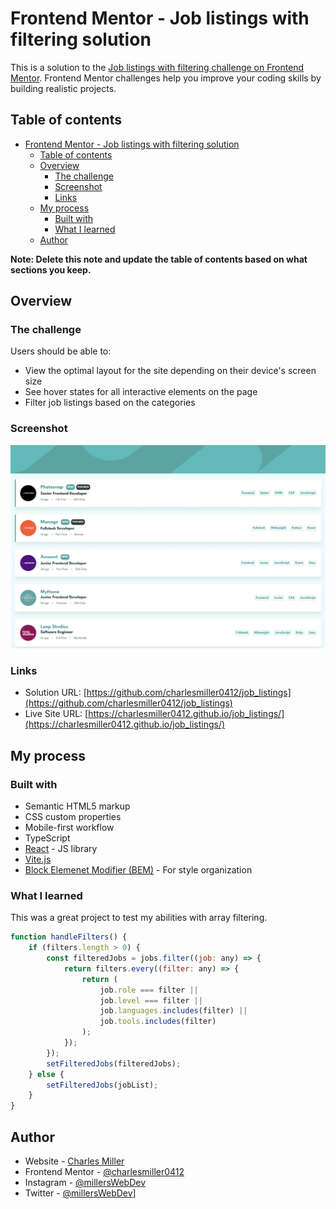 # Frontend Mentor - Job listings with filtering solution

This is a solution to the [Job listings with filtering challenge on Frontend Mentor](https://www.frontendmentor.io/challenges/job-listings-with-filtering-ivstIPCt). Frontend Mentor challenges help you improve your coding skills by building realistic projects.

## Table of contents

- [Frontend Mentor - Job listings with filtering solution](#frontend-mentor---job-listings-with-filtering-solution)
  - [Table of contents](#table-of-contents)
  - [Overview](#overview)
    - [The challenge](#the-challenge)
    - [Screenshot](#screenshot)
    - [Links](#links)
  - [My process](#my-process)
    - [Built with](#built-with)
    - [What I learned](#what-i-learned)
  - [Author](#author)

**Note: Delete this note and update the table of contents based on what sections you keep.**

## Overview

### The challenge

Users should be able to:

-   View the optimal layout for the site depending on their device's screen size
-   See hover states for all interactive elements on the page
-   Filter job listings based on the categories

### Screenshot

![](https://raw.githubusercontent.com/charlesmiller0412/job_listings/main/Project%20Display%20Images/jobListingDesktop.webp)

### Links

-   Solution URL: [https://github.com/charlesmiller0412/job_listings](https://github.com/charlesmiller0412/job_listings)
-   Live Site URL: [https://charlesmiller0412.github.io/job_listings/](https://charlesmiller0412.github.io/job_listings/)

## My process

### Built with

-   Semantic HTML5 markup
-   CSS custom properties
-   Mobile-first workflow
-   TypeScript
-   [React](https://reactjs.org/) - JS library
-   [Vite.js](https://vitejs.dev/)
-   [Block Elemenet Modifier (BEM)](https://getbem.com/) - For style organization

### What I learned

This was a great project to test my abilities with array filtering.

```js
function handleFilters() {
    if (filters.length > 0) {
        const filteredJobs = jobs.filter((job: any) => {
            return filters.every((filter: any) => {
                return (
                    job.role === filter ||
                    job.level === filter ||
                    job.languages.includes(filter) ||
                    job.tools.includes(filter)
                );
            });
        });
        setFilteredJobs(filteredJobs);
    } else {
        setFilteredJobs(jobList);
    }
}
```

## Author

-   Website - [Charles Miller](https://www.charlesmiller.dev)
-   Frontend Mentor - [@charlesmiller0412](https://www.frontendmentor.io/profile/charlesmiller0412)
-   Instagram - [@millersWebDev](https://www.instagram.com./millersWebDev)
-   Twitter - [@millersWebDev](https://www.twitter.com/millersWebDev)]
